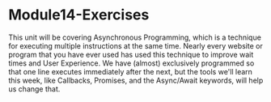 # Module14-Exercises

This unit will be covering Asynchronous Programming, which is a technique for executing multiple instructions at the same time.
Nearly every website or program that you have ever used has used this technique to improve wait times and User Experience.
We have (almost) exclusively programmed so that one line executes immediately after the next, but the tools we'll learn this
week, like Callbacks, Promises, and the Async/Await keywords, will help us change that.
